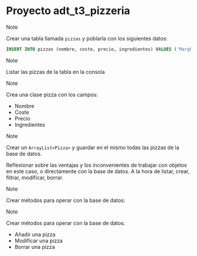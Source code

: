 # Proyecto adt_t3_pizzeria

> [!NOTE]
> Crear una tabla llamada `pizzas` y poblarla con los siguientes datos:

```sql
INSERT INTO pizzas (nombre, coste, precio, ingredientes) VALUES ('Margherita', 3.00, 8.00, 'Tomate, Mozzarella, Albahaca'), ('Pepperoni', 3.50, 9.00, 'Tomate, Mozzarella, Pepperoni'), ('Hawaiana', 4.00, 10.00, 'Tomate, Mozzarella, Jamón, Piña'), ('Cuatro Quesos', 4.50, 11.00, 'Mozzarella, Queso Azul, Queso de Cabra, Parmesano'), ('Vegetariana', 3.80, 9.50, 'Tomate, Mozzarella, Pimiento, Cebolla, Champiñones, Aceitunas'), ('BBQ Chicken', 4.50, 11.00, 'Salsa BBQ, Pollo, Cebolla, Mozzarella'), ('Mexicana', 4.00, 10.50, 'Tomate, Mozzarella, Jalapeños, Carne Picada, Cebolla'), ('Marinara', 2.50, 7.50, 'Tomate, Ajo, Orégano'), ('Quattro Stagioni', 4.50, 11.50, 'Tomate, Mozzarella, Jamón, Champiñones, Alcachofas, Aceitunas'), ('Carbonara', 4.00, 10.00, 'Nata, Mozzarella, Panceta, Cebolla');
```

> [!NOTE]
> Listar las pizzas de la tabla en la consola

> [!NOTE]
> Crea una clase pizza con los campos:
> - Nombre
> - Coste
> - Precio
> - Ingredientes

> [!NOTE]
> Crear un `ArrayList<Pizza>` y guardar en el mismo todas las pizzas de la base de datos.
> 
> Reflexionar sobre las ventajas y los inconvenientes de trabajar con objetos en este caso, o directamente con la base de datos. A la hora de listar, crear, filtrar, modificar, borrar.

> [!NOTE]
Crear métodos para operar con la base de datos:

> [!NOTE]
> Crear métodos para operar con la base de datos:
> - Añadir una pizza
> - Modificar una pizza
> - Borrar una pizza



